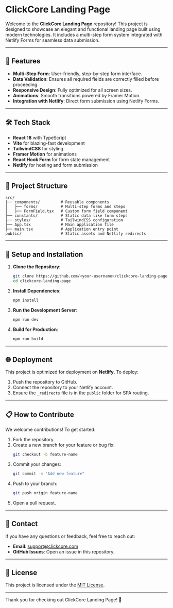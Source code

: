 # ClickCore Landing Page

Welcome to the **ClickCore Landing Page** repository! This project is designed to showcase an elegant and functional landing page built using modern technologies. It includes a multi-step form system integrated with Netlify Forms for seamless data submission.

---

## 🚀 Features

- **Multi-Step Form**: User-friendly, step-by-step form interface.
- **Data Validation**: Ensures all required fields are correctly filled before proceeding.
- **Responsive Design**: Fully optimized for all screen sizes.
- **Animations**: Smooth transitions powered by Framer Motion.
- **Integration with Netlify**: Direct form submission using Netlify Forms.

---

## 🛠️ Tech Stack

- **React 18** with TypeScript
- **Vite** for blazing-fast development
- **TailwindCSS** for styling
- **Framer Motion** for animations
- **React Hook Form** for form state management
- **Netlify** for hosting and form submission

---

## 📂 Project Structure

```plaintext
src/
├── components/         # Reusable components
│   ├── forms/          # Multi-step forms and steps
│   ├── FormField.tsx   # Custom form field component
├── constants/          # Static data like form steps
├── styles/             # TailwindCSS configuration
├── App.tsx             # Main application file
├── main.tsx            # Application entry point
public/                 # Static assets and Netlify redirects
```

---

## 🚧 Setup and Installation

1. **Clone the Repository**:
   ```bash
   git clone https://github.com/<your-username>/clickcore-landing-page.git
   cd clickcore-landing-page
   ```

2. **Install Dependencies**:
   ```bash
   npm install
   ```

3. **Run the Development Server**:
   ```bash
   npm run dev
   ```

4. **Build for Production**:
   ```bash
   npm run build
   ```

---

## 🌐 Deployment

This project is optimized for deployment on **Netlify**. To deploy:

1. Push the repository to GitHub.
2. Connect the repository to your Netlify account.
3. Ensure the `_redirects` file is in the `public` folder for SPA routing.

---

## 📋 How to Contribute

We welcome contributions! To get started:

1. Fork the repository.
2. Create a new branch for your feature or bug fix:
   ```bash
   git checkout -b feature-name
   ```
3. Commit your changes:
   ```bash
   git commit -m "Add new feature"
   ```
4. Push to your branch:
   ```bash
   git push origin feature-name
   ```
5. Open a pull request.

---

## 📧 Contact

If you have any questions or feedback, feel free to reach out:

- **Email**: support@clickcore.com
- **GitHub Issues**: Open an issue in this repository.

---

## 📜 License

This project is licensed under the [MIT License](LICENSE).

---

Thank you for checking out ClickCore Landing Page! 🎉


